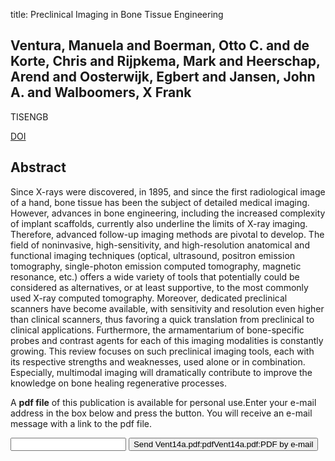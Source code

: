 title: Preclinical Imaging in Bone Tissue Engineering

## Ventura, Manuela and Boerman, Otto C. and de Korte, Chris and Rijpkema, Mark and Heerschap, Arend and Oosterwijk, Egbert and Jansen, John A. and Walboomers, X Frank
TISENGB

<a href="https://doi.org/10.1089/ten.TEB.2013.0635">DOI</a>

## Abstract
Since X-rays were discovered, in 1895, and since the first radiological image of a hand, bone tissue has been the subject of detailed medical imaging. However, advances in bone engineering, including the increased complexity of implant scaffolds, currently also underline the limits of X-ray imaging. Therefore, advanced follow-up imaging methods are pivotal to develop. The field of noninvasive, high-sensitivity, and high-resolution anatomical and functional imaging techniques (optical, ultrasound, positron emission tomography, single-photon emission computed tomography, magnetic resonance, etc.) offers a wide variety of tools that potentially could be considered as alternatives, or at least supportive, to the most commonly used X-ray computed tomography. Moreover, dedicated preclinical scanners have become available, with sensitivity and resolution even higher than clinical scanners, thus favoring a quick translation from preclinical to clinical applications. Furthermore, the armamentarium of bone-specific probes and contrast agents for each of this imaging modalities is constantly growing. This review focuses on such preclinical imaging tools, each with its respective strengths and weaknesses, used alone or in combination. Especially, multimodal imaging will dramatically contribute to improve the knowledge on bone healing regenerative processes.

A <b>pdf file</b> of this publication is available for personal use.Enter your e-mail address in the box below and press the button. You will receive an e-mail message with a link to the pdf file.
<form action="sender.php">  <input type="text" name="email">  <input type="submit" value="Send Vent14a.pdf:pdfVent14a.pdf:PDF by e-mail"></form>